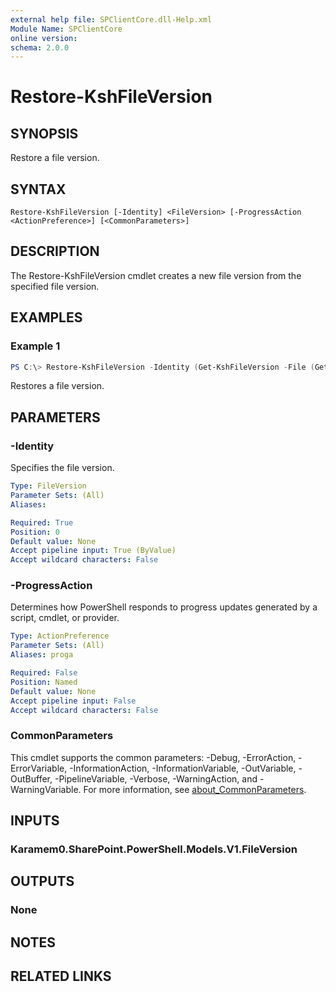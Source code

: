 ```yaml
---
external help file: SPClientCore.dll-Help.xml
Module Name: SPClientCore
online version:
schema: 2.0.0
---
```


# Restore-KshFileVersion

## SYNOPSIS
Restore a file version.

## SYNTAX

```
Restore-KshFileVersion [-Identity] <FileVersion> [-ProgressAction <ActionPreference>] [<CommonParameters>]
```

## DESCRIPTION
The Restore-KshFileVersion cmdlet creates a new file version from the specified file version.

## EXAMPLES

### Example 1
```powershell
PS C:\> Restore-KshFileVersion -Identity (Get-KshFileVersion -File (Get-KshFile -FileUrl '/sites/japan/hr/Shared%20Documents/README.txt') -FileVersionId 1)
```

Restores a file version.

## PARAMETERS

### -Identity
Specifies the file version.

```yaml
Type: FileVersion
Parameter Sets: (All)
Aliases:

Required: True
Position: 0
Default value: None
Accept pipeline input: True (ByValue)
Accept wildcard characters: False
```

### -ProgressAction
Determines how PowerShell responds to progress updates generated by a script, cmdlet, or provider.

```yaml
Type: ActionPreference
Parameter Sets: (All)
Aliases: proga

Required: False
Position: Named
Default value: None
Accept pipeline input: False
Accept wildcard characters: False
```

### CommonParameters
This cmdlet supports the common parameters: -Debug, -ErrorAction, -ErrorVariable, -InformationAction, -InformationVariable, -OutVariable, -OutBuffer, -PipelineVariable, -Verbose, -WarningAction, and -WarningVariable. For more information, see [about_CommonParameters](http://go.microsoft.com/fwlink/?LinkID=113216).

## INPUTS

### Karamem0.SharePoint.PowerShell.Models.V1.FileVersion

## OUTPUTS

### None

## NOTES

## RELATED LINKS
